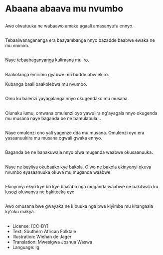 # Abaana abaava mu nvumbo

##
Awo olwatuuka ne
wabaawo amaka agaali
amasanyufu ennyo.

##
Tebaalwanagananga
era baayambanga nnyo
bazadde baabwe ewaka
ne mu nnimiro.

##
Naye tebaabaganyanga
kuliraana muliro.

##
Baakolanga emirimu
gyabwe mu budde
obw'ekiro.

Kubanga baali baakolebwa mu nvumbo.

##
Omu ku balenzi
yayagalanga nnyo
okugendako mu
musana.

##
Olunaku lumu, omwana
omulenzi oyo yawulira
ng'ayagala nnyo
okugenda mu musana
naye baganda be ne
bamulabula...

##
Naye omulenzi ono yali
yagenze dda mu
musana.
Omulenzi oyo era
yasaanuukira mu
musana ogwali gwaka
ennyo.

##
Baganda be ne
banakuwala nnyo olwa
muganda waabwe
okusaanuuka.

##
Naye ne bayiiya
okubaako kye bakola.
Olwo ne bakola
ekinyonyi okuva
nvumbo eyasaanuuka
okuva mu muganda
waabwe.

##
Ekinyonyi ekyo kye bo
kye baalaba nga
muganda waabwe ne
bakitwala ku lusozi
oluwanvu ne bakiteeka
eyo.

##
Awo omusana bwe
gwayaka ne kibuuka
nga bwe kiyimba mu
kitangaala ky'oku
makya.

##
* License: [CC-BY]
* Text: Southern African Folktale
* Illustration: Wiehan de Jager
* Translation: Mwesigwa Joshua Waswa
* Language: lg
